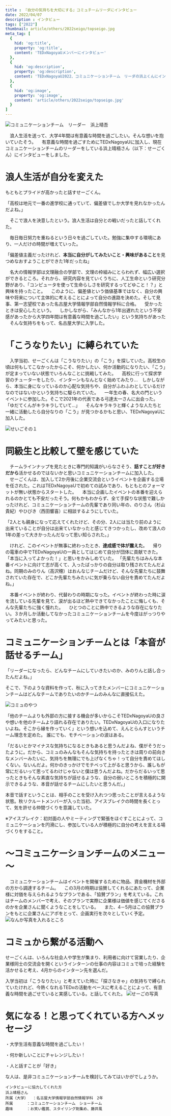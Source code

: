 ```yaml
---
title : 『自分の気持ちを大切にする』コミュチームリーダにインタビュー
date: 2022/04/07
description : インタビュー
tags: ["2022"]
thumbnail: article/others/2022seigo/topseigo.jpg
meta_tag: [
  {
    hid: 'og:title',
    property: 'og:title',
    content: 'TEDxNagoyaUメンバーにインタビュー'
  },
  {
    hid: 'og:description',
    property: 'og:description',
    content: 'TEDxNagoyaU2022、コミュニケーションチーム　リーダの浜上くんにインタビューしました。'
  },
  {
    hid: 'og:image',
    property: 'og:image',
    content: 'article/others/2022seigo/topseigo.jpg'
  }
]
---
```


![コミュニケーションチーム　リーダー　浜上晴吾](article/others/2022seigo/topseigo.jpg)

　浪人生活を送って、大学4年間は有意義な時間を過ごしたい。そんな想いを抱いていたそう。
　有意義な時間を過ごすためにTEDxNagoyaUに加入し、現在コミュニケーションチームのリーダーをしている浜上晴梧さん（以下：せーごくん）にインタビューをしました。


# 浪人生活が自分を変えた

もともとプライドが高かったと話すせーごくん。

「高校は地元で一番の進学校に通っていて、偏差値でしか大学を見れなかったんだよね。」

　そこで浪人を決意したという。浪人生活は自分との戦いだったと話してくれた。

　毎日毎日努力を重ねるという日々を過ごしていた。勉強に集中する環境にあり、一人だけの時間が増えていった。

「偏差値主義だったけれど、**本当に自分がしてみたいこと・興味があること**を見つめなおすようことができた1年だったね」

　名大の情報学部は文理融合の学部で、文理の枠組みにとらわれず、幅広い選択ができるところ。それから、研究内容を見ていくうちに、人工生命という研究分野があり、「コンピュータを使って生命らしさを研究するってどゆこと！？」と興味を持ったこと。
　このように、偏差値という価値基準ではなく、自分の興味や将来について主体的に考えることによって自分の進路を決めた。そして見事、第一志望校であった名古屋大学情報学部自然情報学科に合格。
　受かったときは安心したという。
　しかしながら、「みんなから1年出遅れたという不安感があったから大学四年間は有意義な時間を過ごしたい」という気持ちがあった
　そんな気持ちをもって、名古屋大学に入学した。


# 「こうなりたい」に縛られていた
　入学当初、せーごくんは「こうなりたい」の「こう」を探していた。高校生の頃は何もしてこなかったからこそ、何かしたい、何か活動的になりたい、「こう」が定まっていない状態でいろんなことに挑戦してみた。
　高校に行って探求学習のチューターをしたり、インターンもなんとなく始めてみたり...　しかしながら、本当に身になっているのか心配な気持ちや、自分がふわふわとしているだけなのではないかという気持ちに駆られていた。
　一年生の春、名大の門というイベントに参加した。そこで2021年の代表である弓達太一さんに出会った。
「ゆだてくんがキラキラしていて...」
　そんなキラキラと輝くような人たちと一緒に活動したら自分なりの「こう」が見つかるかもと思い、TEDxNagoyaUに加入した。

![せいごその１](article/others/2022seigo/seigosozai3.jpg)

# 同級生と比較して壁を感じていた
　チームラインナップを見たときに専門的知識がいらなさそう、**話すことが好きだから**活かせるのではないかと思いコミュニケーションチームに加入した。
　せーごくんは、加入して2か月後に企業交流会というイベントを企画する立場を任された。これはTEDxNagoyaUで初めての試みであり、もともとのフォーマットが無い状態からスタートした。
　本当に企画したイベントの本番を迎えられるのかとても不安だったそう。何もかもわからず、全て手探りな状態で難しかったけれど、コミュニケーションチームの先輩であり同い年の、のりさん（杉山貴紀）やひびき（西田響喜）に相談するようにしていた。

「2人とも親身になって応えてくれたけど、その分、2人には当たり前のように出来ていることが自分は出来ていなかったと感じてきつかったし、改めて浪人の1年の差って大きかったんだなって思い知らされた。」

　けれど、このイベントが無事に終わったとき、**達成感で体が震えた**。
　帰りの電車の中でTEDxNagoyaUの一員としてはじめて自分が団体に貢献できた。「本当に入ってよかった！」と思いをかみしめていた。
「先輩たちはみんな本番イベントに向けて志が高くて、入ったばっかりの自分は取り残されてたんだよね。同期のみのりん（高沢穂）はおんなじチームだけど、そんな先輩たちに鼓舞されていた存在で、どこか先輩たちみたいに気が乗らない自分を責めてたんだよね。」

　本番イベントが終わり、代替わりの時期になった。イベントが終わった時に涙を流している先輩を見て、涙が出るほど熱中できてなかったことに悔しくも、そんな先輩たちに強く憧れた。
　ひとつのことに熱中できるような存在になりたい。３か月しか活動してなかったコミュニケーションチームを今度はがっつりやってみたいと思った。

# コミュニケーションチームとは「本音が話せるチーム」
「リーダーになったら、どんなチームにしていきたいのか、みのりんと話し合ったんだよね。」

そこで、下のような資料を作って、秋に入ってきたメンバーにコミュニケーションチームはどんなチームでありたいのかチームのみんなに直接伝えた。

![コミュのやつ]()

「他のチームよりも外部の方に接する機会が多いからこそTEDxNagoyaUの良さや想いを他のチームより語れる存在でありたい。TEDxNagoyaUの入口になりたいよね。そこから縁を作っていく」という想いを込めて、えんとらんすというチーム理念を定めた。
誰にでも、モチベーションの波はある。

「だるいとかマイナスな気持ちになるときもあると思うんだよね、僕がそうだったように。だから、コミュのみんなもそんな気持ちを持ったときは周りの前向きなメンバーみたいに、気持ちを無理にでも上げなくちゃ！って自分を責めてほしくない。ないんだよ。何かのきっかけでモチベって上がると思うから、誰しもが常にだるいって思ってるわけじゃないと僕は思うんだよね。だからだるいって思ったときもそんな素直な気持ちが話せるような、自分の弱いところを積極的に開示できるような、本音が話せるチームにしたいと思うんだ。」

本音で話すということは、相手のことを受け入れつつ思ったことが言えるような状態。秋リクルートメンバーが入った当初、アイスブレイクの時間を長くとって、気を許せる仲間づくりを意識していた。

※アイスブレイク：初対面の人やミーティングで緊張をほぐすことによって、コミュニケーションを円滑にし、参加している人が積極的に自分の考えを言える場づくりをすること。
# ～コミュニケーションチームのメニュー～

　コミュニケーションチームはイベントを開催するために物品、資金機材を外部の方から調達するチーム。
　この3月の時期は協賛してくれるにあたって、企業様に対価を与えられるようなプランである、「協賛プラン」を考えている。これはチームのメンバーで考え、そのプランで実際に企業様は価値を感じてくださるのかを企業さんに聞くようなことをしている。
　また、4－5月はこの協賛プランをもとに企業さんにアポをとって、企画実行を次々としていく予定。
![なんか写真を入れるところ](article/others/2022seigo/commu1.png)

# コミュから繋がる活動へ
せーごくんは、いろんな社会人や学生が集まり、利用者に向けて営業したり、企業様同士の交流会を開くというインターンの仕事の内容はコミュで培った経験を活かせると考え、4月からのインターン先を選んだ。

入学当初は「こうなりたい」と考えていた時に「探さなきゃ」の気持ちで縛られていたけれど、今熱くなれるTEDxの活動をベースに考えることによって、有意義な時間を過ごせていると実感している。と話してくれた。
![せーごの写真](article/others/2022seigo/seigosozai2.jpg)
# 気になる！と思ってくれている方へメッセージ
・大学生活有意義な時間を過ごしたい！

・何か新しいことにチャレンジしたい！

・人と話すことが「好き」

な人は、是非コミュニケーションチームを検討してみてはいかがでしょうか。


```:
インタビューに協力してくれた方
浜上晴梧さん
所属（大学）	：名古屋大学情報学部自然情報学科　2年
所属		：コミュニケーションチーム　ショーチーム
趣味		：お笑い鑑賞、スタイリング剤集め、藤井風